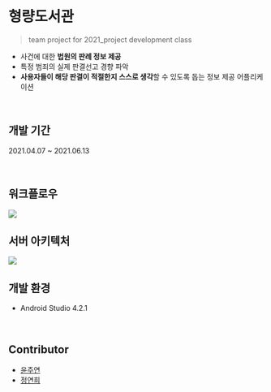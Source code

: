 # 형량도서관
> team project for 2021_project development class

- 사건에 대한 **법원의 판례 정보 제공**
- 특정 범죄의 실제 판결선고 경향 파악
- **사용자들이 해당 판결이 적절한지 스스로 생각**할 수 있도록 돕는 정보 제공 어플리케이션

<br/>

## 개발 기간
2021.04.07 ~ 2021.06.13

<br/>

## 워크플로우
<img src="https://user-images.githubusercontent.com/55652161/121804737-ceaa1580-cc82-11eb-96b3-8c914cfcc17b.png">

<br/>

## 서버 아키텍처
<img src="https://user-images.githubusercontent.com/55652161/116031994-d2b1b200-a699-11eb-998d-e25c92c1dfcf.png">

<br/>

## 개발 환경
- Android Studio 4.2.1

<br/>

## Contributor
- [윤주연](https://github.com/otu165)
- [정연희](https://github.com/JungYeonHee)

<br/>


